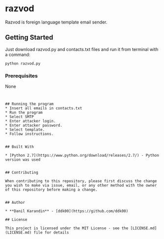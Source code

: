 # razvod

Razvod is foreign language template email sender.

## Getting Started

Just download razvod.py and contacts.txt files and run it from terminal with a command:
```
python razvod.py
```

### Prerequisites

None
```


## Running the program
* Insert all emails in contacts.txt
* Run the program
* Select SMTP
* Enter attacker login.
* Enter attacker password.
* Select template.
* Follow instructions.


## Built With

* [Python 2.7](https://www.python.org/download/releases/2.7/) - Python version was used


## Contributing

When contributing to this repository, please first discuss the change you wish to make via issue, email, or any other method with the owner of this repository before making a change.


## Author

* **Danil Karandin** - [ddk00](https://github.com/ddk00)

## License

This project is licensed under the MIT License - see the [LICENSE.md](LICENSE.md) file for details


